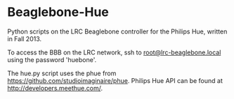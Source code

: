 Beaglebone-Hue
==============

Python scripts on the LRC Beaglebone controller for the Philips Hue, written in Fall 2013.

To access the BBB on the LRC network, ssh to root@lrc-beaglebone.local using the password 'huebone'.

The hue.py script uses the phue from https://github.com/studioimaginaire/phue.
Philips Hue API can be found at http://developers.meethue.com/.
